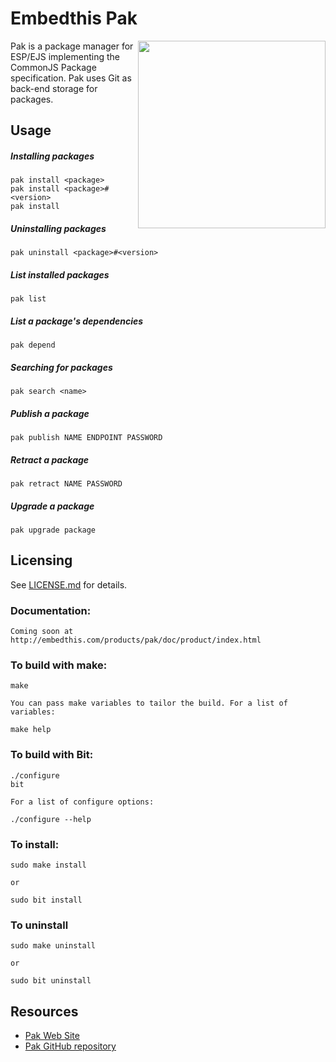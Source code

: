 # Embedthis Pak

<img align="right" height="300" src="http://embedthis.com/images/pak.png">

Pak is a package manager for ESP/EJS implementing the CommonJS Package specification.
Pak uses Git as back-end storage for packages.

## Usage

##### Installing packages

    pak install <package>
    pak install <package>#<version>
    pak install

##### Uninstalling packages

    pak uninstall <package>#<version>

##### List installed  packages

    pak list

##### List a package's dependencies

    pak depend 

##### Searching for packages

    pak search <name>

##### Publish a package

    pak publish NAME ENDPOINT PASSWORD

##### Retract a package

    pak retract NAME PASSWORD

##### Upgrade a package

    pak upgrade package

Licensing
---
See [LICENSE.md](https://github.com/embedthis/pak/blob/master/LICENSE.md) for details.

### Documentation:

    Coming soon at http://embedthis.com/products/pak/doc/product/index.html

### To build with make:

    make

    You can pass make variables to tailor the build. For a list of variables:

    make help

### To build with Bit:

    ./configure
    bit

    For a list of configure options:

    ./configure --help

### To install:

    sudo make install

    or

    sudo bit install

### To uninstall

    sudo make uninstall

    or

    sudo bit uninstall

Resources
---
  - [Pak Web Site](http://embedthis.com/products/pak/)
  - [Pak GitHub repository](https://github.com/embedthis/pak)
